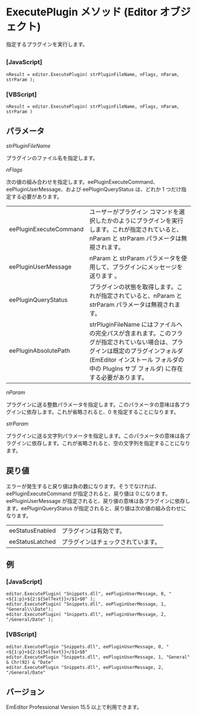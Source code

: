 # ExecutePlugin メソッド (Editor オブジェクト)

指定するプラグインを実行します。

## 

### \[JavaScript\]

```
nResult = editor.ExecutePlugin( strPluginFileName, nFlags, nParam, strParam );
```

### \[VBScript\]

```
nResult = editor.ExecutePlugin( strPluginFileName, nFlags, nParam, strParam )
```

## パラメータ

_strPluginFileName_

プラグインのファイル名を指定します。

_nFlags_

次の値の組み合わせを指定します。eePluginExecuteCommand、eePluginUserMessage、および eePluginQueryStatus は、どれか 1 つだけ指定する必要があります。

|     |     |
| --- | --- |
| eePluginExecuteCommand | ユーザーがプラグイン コマンドを選択したかのようにプラグインを実行します。これが指定されていると、nParam と strParam パラメータは無視されます。 |
| eePluginUserMessage | nParam と strParam パラメータを使用して、プラグインにメッセージを送ります 。 |
| eePluginQueryStatus | プラグインの状態を取得します。これが指定されていると、nParam と strParam パラメータは無視されます。 |
| eePluginAbsolutePath | strPluginFileName にはファイルへの完全パスが含まれます。このフラグが指定されていない場合は、プラグインは既定のプラグインフォルダ (EmEditor インストール フォルダの中の PlugIns サブ フォルダ) に存在する必要があります。 |

_nParam_

プラグインに送る整数パラメータを指定します。このパラメータの意味は各プラグインに依存します。これが省略されると、0 を指定することになります。

_strParam_

プラグインに送る文字列パラメータを指定します。このパラメータの意味は各プラグインに依存します。これが省略されると、空の文字列を指定することになります。

## 戻り値

エラーが発生すると戻り値は負の数になります。そうでなければ、eePluginExecuteCommand が指定されると、戻り値は 0 になります。eePluginUserMessage が指定されると、戻り値の意味は各プラグインに依存します。eePluginQueryStatus が指定されると、戻り値は次の値の組み合わせになります。

|     |     |
| --- | --- |
| eeStatusEnabled | プラグインは有効です。 |
| eeStatusLatched | プラグインはチェックされています。 |

## 例

### \[JavaScript\]

```
editor.ExecutePlugin( "Snippets.dll", eePluginUserMessage, 0, "<${1:p}>${2:${SelText}}</$1>$0" );
editor.ExecutePlugin( "Snippets.dll", eePluginUserMessage, 1, "General\\\Date");
editor.ExecutePlugin( "Snippets.dll", eePluginUserMessage, 2, "/General/Date" );
```

### \[VBScript\]

```
editor.ExecutePlugin "Snippets.dll", eePluginUserMessage, 0, "<${1:p}>${2:${SelText}}</$1>$0"
editor.ExecutePlugin "Snippets.dll", eePluginUserMessage, 1, "General" & Chr(92) & "Date"
editor.ExecutePlugin "Snippets.dll", eePluginUserMessage, 2, "/General/Date"
```

## バージョン

EmEditor Professional Version 15.5 以上で利用できます。
